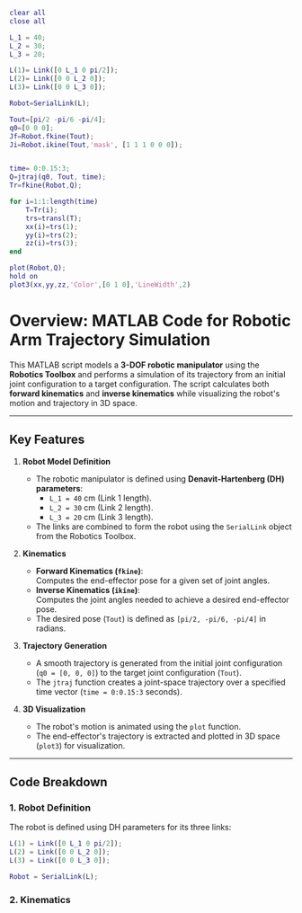```matlab
clear all
close all

L_1 = 40;
L_2 = 30;
L_3 = 20;

L(1)= Link([0 L_1 0 pi/2]);
L(2)= Link([0 0 L_2 0]);
L(3)= Link([0 0 L_3 0]);

Robot=SerialLink(L);

Tout=[pi/2 -pi/6 -pi/4];
q0=[0 0 0];
Jf=Robot.fkine(Tout);
Ji=Robot.ikine(Tout,'mask', [1 1 1 0 0 0]);


time= 0:0.15:3;
Q=jtraj(q0, Tout, time);
Tr=fkine(Robot,Q);

for i=1:1:length(time)
    T=Tr(i);
    trs=transl(T);
    xx(i)=trs(1);
    yy(i)=trs(2);
    zz(i)=trs(3);
end

plot(Robot,Q);
hold on 
plot3(xx,yy,zz,'Color',[0 1 0],'LineWidth',2)
```
# Overview: MATLAB Code for Robotic Arm Trajectory Simulation

This MATLAB script models a **3-DOF robotic manipulator** using the **Robotics Toolbox** and performs a simulation of its trajectory from an initial joint configuration to a target configuration. The script calculates both **forward kinematics** and **inverse kinematics** while visualizing the robot's motion and trajectory in 3D space.

---

## Key Features

1. **Robot Model Definition**  
   - The robotic manipulator is defined using **Denavit-Hartenberg (DH) parameters**:
     - `L_1 = 40` cm (Link 1 length).  
     - `L_2 = 30` cm (Link 2 length).  
     - `L_3 = 20` cm (Link 3 length).  
   - The links are combined to form the robot using the `SerialLink` object from the Robotics Toolbox.

2. **Kinematics**  
   - **Forward Kinematics (`fkine`)**:  
     Computes the end-effector pose for a given set of joint angles.  
   - **Inverse Kinematics (`ikine`)**:  
     Computes the joint angles needed to achieve a desired end-effector pose.  
   - The desired pose (`Tout`) is defined as `[pi/2, -pi/6, -pi/4]` in radians.

3. **Trajectory Generation**  
   - A smooth trajectory is generated from the initial joint configuration (`q0 = [0, 0, 0]`) to the target joint configuration (`Tout`).  
   - The `jtraj` function creates a joint-space trajectory over a specified time vector (`time = 0:0.15:3` seconds).

4. **3D Visualization**  
   - The robot's motion is animated using the `plot` function.  
   - The end-effector's trajectory is extracted and plotted in 3D space (`plot3`) for visualization.

---

## Code Breakdown

### 1. **Robot Definition**
The robot is defined using DH parameters for its three links:
```matlab
L(1) = Link([0 L_1 0 pi/2]);
L(2) = Link([0 0 L_2 0]);
L(3) = Link([0 0 L_3 0]);

Robot = SerialLink(L);
```
### 2. **Kinematics**

